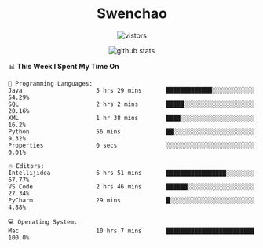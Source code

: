 <h1 align="center">Swenchao</h3>

<p align="center">
  <img src="https://visitor-badge.glitch.me/badge?page_id=Swenchao" alt="vistors" />
</p>

<p align="center">
  <img src="https://github-readme-stats.vercel.app/api?username=Swenchao&count_private=true&show_icons=true&theme=vue-dark&hide_title=true" alt="github stats" />
</p>

<!--START_SECTION:waka-->
📊 **This Week I Spent My Time On** 

```text
💬 Programming Languages: 
Java                     5 hrs 29 mins       █████████████░░░░░░░░░░░░   54.29% 
SQL                      2 hrs 2 mins        █████░░░░░░░░░░░░░░░░░░░░   20.16% 
XML                      1 hr 38 mins        ████░░░░░░░░░░░░░░░░░░░░░   16.2% 
Python                   56 mins             ██░░░░░░░░░░░░░░░░░░░░░░░   9.32% 
Properties               0 secs              ░░░░░░░░░░░░░░░░░░░░░░░░░   0.01%

🔥 Editors: 
Intellijidea             6 hrs 51 mins       █████████████████░░░░░░░░   67.77% 
VS Code                  2 hrs 46 mins       ██████░░░░░░░░░░░░░░░░░░░   27.34% 
PyCharm                  29 mins             █░░░░░░░░░░░░░░░░░░░░░░░░   4.88%

💻 Operating System: 
Mac                      10 hrs 7 mins       █████████████████████████   100.0%

```


<!--END_SECTION:waka-->
